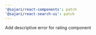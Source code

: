 ```yaml
---
'@sajari/react-components': patch
'@sajari/react-search-ui': patch
---
```


Add descriptive error for rating component
